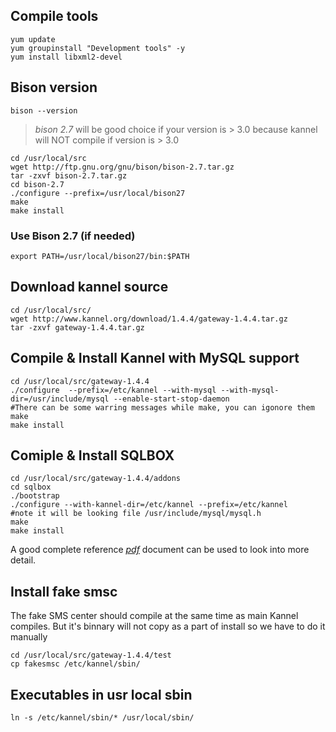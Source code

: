 ## Compile tools
```
yum update
yum groupinstall "Development tools" -y
yum install libxml2-devel
```
## Bison version
`bison --version`

> *bison 2.7* will be good choice if your version is > 3.0 because kannel will NOT compile if version is > 3.0
```
cd /usr/local/src
wget http://ftp.gnu.org/gnu/bison/bison-2.7.tar.gz
tar -zxvf bison-2.7.tar.gz
cd bison-2.7
./configure --prefix=/usr/local/bison27
make
make install
```

### Use Bison 2.7 (if needed)
`export PATH=/usr/local/bison27/bin:$PATH`

## Download kannel source
```
cd /usr/local/src/
wget http://www.kannel.org/download/1.4.4/gateway-1.4.4.tar.gz
tar -zxvf gateway-1.4.4.tar.gz
```

## Compile & Install Kannel with MySQL support
```
cd /usr/local/src/gateway-1.4.4
./configure  --prefix=/etc/kannel --with-mysql --with-mysql-dir=/usr/include/mysql --enable-start-stop-daemon
#There can be some warring messages while make, you can igonore them
make
make install
```
## Comiple & Install SQLBOX
```
cd /usr/local/src/gateway-1.4.4/addons
cd sqlbox
./bootstrap
./configure --with-kannel-dir=/etc/kannel --prefix=/etc/kannel
#note it will be looking file /usr/include/mysql/mysql.h
make
make install
```
A good complete reference *[pdf](https://sourceforge.net/p/kannelappliance/wiki/Configuration/attachment/sqlbox-userguide.pdf)* document can be used to look into more detail.


## Install fake smsc
The fake SMS center should compile at the same time as main Kannel compiles. But it's binnary will not copy as a part of install so we have to do it manually
```
cd /usr/local/src/gateway-1.4.4/test
cp fakesmsc /etc/kannel/sbin/
```
## Executables in usr local sbin
`ln -s /etc/kannel/sbin/* /usr/local/sbin/`
